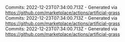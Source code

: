 Commits: 2022-12-23T07:34:00.713Z - Generated via https://github.com/marketplace/actions/artificial-grass
<br>
Commits: 2022-12-23T07:34:00.713Z - Generated via https://github.com/marketplace/actions/artificial-grass
<br>
Commits: 2022-12-23T07:34:00.713Z - Generated via https://github.com/marketplace/actions/artificial-grass
<br>
